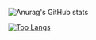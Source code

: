 ![Anurag's GitHub stats](https://github-readme-stats.vercel.app/api?username=maloun96&count_private=true&show_icons=true&theme=dark)

[![Top Langs](https://github-readme-stats.vercel.app/api/top-langs/?username=maloun96&layout=compact&theme=dark)](https://github.com/maloun96/github-readme-stats)
